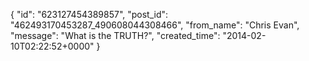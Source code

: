 {
   "id": "623127454389857",
   "post_id": "462493170453287_490608044308466",
   "from_name": "Chris Evan",
   "message": "What is the TRUTH?",
   "created_time": "2014-02-10T02:22:52+0000"
 }
